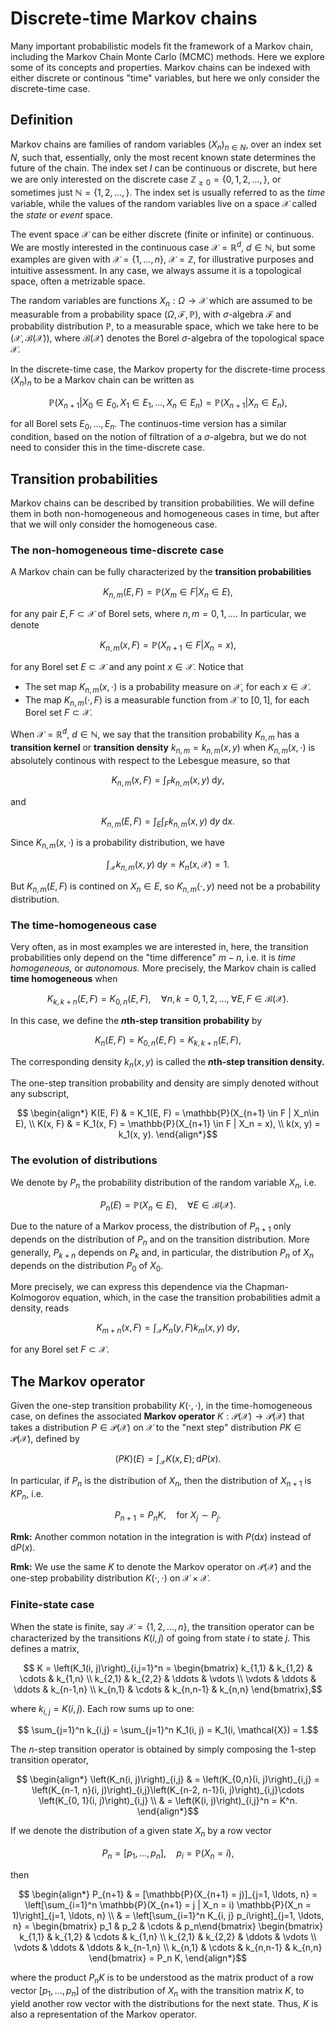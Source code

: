 # Discrete-time Markov chains

Many important probabilistic models fit the framework of a Markov chain, including the Markov Chain Monte Carlo (MCMC) methods. Here we explore some of its concepts and properties. Markov chains can be indexed with either discrete or continous "time" variables, but here we only consider the discrete-time case.

## Definition

Markov chains are families of random variables $(X_n)_{n\in N},$ over an index set $N,$ such that, essentially, only the most recent known state determines the future of the chain. The index set $I$ can be continuous or discrete, but here we are only interested on the discrete case $\mathbb{Z}_{\geq 0} = \{0, 1, 2, \ldots, \},$ or sometimes just $\mathbb{N}=\{1, 2, \ldots, \}.$ The index set is usually referred to as the *time* variable, while the values of the random variables live on a space $\mathcal{X}$ called the *state* or *event* space.

The event space $\mathcal{X}$ can be either discrete (finite or infinite) or continuous. We are mostly interested in the continuous case $\mathcal{X} = \mathbb{R}^d,$ $d\in\mathbb{N},$ but some examples are given with $\mathcal{X} = \{1, \ldots, n\},$ $\mathcal{X}=\mathbb{Z},$ for illustrative purposes and intuitive assessment. In any case, we always assume it is a topological space, often a metrizable space.

The random variables are functions $X_n:\Omega \rightarrow \mathcal{X}$ which are assumed to be measurable from a probability space $(\Omega, \mathcal{F}, \mathbb{P}),$ with $\sigma$-algebra $\mathcal{F}$ and probability distribution $\mathbb{P},$ to a measurable space, which we take here to be $(\mathcal{X}, \mathcal{B}(\mathcal{X})),$ where $\mathcal{B}(\mathcal{X})$ denotes the Borel $\sigma$-algebra of the topological space $\mathcal{X}.$

In the discrete-time case, the Markov property for the discrete-time process $(X_n)_n$ to be a Markov chain can be written as
```math
    \mathbb{P}(X_{n+1}|X_0\in E_0, X_1 \in E_1, \ldots, X_n\in E_n) = \mathbb{P}(X_{n+1}|X_n\in E_n),
```
for all Borel sets $E_0, \ldots, E_n.$ The continuos-time version has a similar condition, based on the notion of filtration of a $\sigma$-algebra, but we do not need to consider this in the time-discrete case.

## Transition probabilities

Markov chains can be described by transition probabilities. We will define them in both non-homogeneous and homogeneous cases in time, but after that we will only consider the homogeneous case.

### The non-homogeneous time-discrete case

A Markov chain can be fully characterized by the **transition probabilities**
```math
    K_{n, m}(E, F) = \mathbb{P}(X_m\in F|X_n\in E),
```
for any pair $E, F\subset \mathcal{X}$ of Borel sets, where $n, m = 0, 1, \ldots.$ In particular, we denote
```math
    K_{n, m}(x, F) = \mathbb{P}(X_{n+1}\in F|X_n = x),
```
for any Borel set $E\subset \mathcal{X}$ and any point $x\in\mathcal{X}.$ Notice that 

* The set map $K_{n, m}(x, \cdot)$ is a probability measure on $\mathcal{X},$ for each $x\in\mathcal{X}.$
* The map $K_{n, m}(\cdot, F)$ is a measurable function from $\mathcal{X}$ to $[0, 1],$ for each Borel set $F\subset \mathcal{X}.$

When $\mathcal{X} = \mathbb{R}^d,$ $d\in \mathbb{N},$ we say that the transition probability $K_{n, m}$ has a **transition kernel** or **transition density** $k_{n, m} = k_{n, m}(x, y)$ when $K_{n, m}(x, \cdot)$ is absolutely continous with respect to the Lebesgue measure, so that
```math
    K_{n, m}(x, F) = \int_F k_{n, m}(x, y) \;\mathrm{d}y,
```
and
```math
    K_{n, m}(E, F) = \int_E \int_F k_{n, m}(x, y) \;\mathrm{d}y\;\mathrm{d}x.
```
Since $K_{n, m}(x, \cdot)$ is a probability distribution, we have
```math
    \int_{\mathcal{X}} k_{n,m}(x, y) \;\mathrm{d}y = K_n(x, \mathcal{X}) = 1.
```
But $K_{n,m}(E, F)$ is contined on $X_n\in E,$ so $K_{n, m}(\cdot, y)$ need not be a probability distribution.

### The time-homogeneous case

Very often, as in most examples we are interested in, here, the transition probabilities only depend on the "time difference" $m-n,$ i.e. it is *time homogeneous,* or *autonomous.* More precisely, the Markov chain is called **time homogeneous** when
```math
    K_{k, k + n}(E, F) = K_{0, n}(E, F), \quad \forall n, k = 0, 1, 2, \ldots, \;\forall E, F\in\mathcal{B}(\mathcal{X}).
```
In this case, we define the **$n$th-step transition probability** by
```math
    K_n(E, F) = K_{0, n}(E, F) = K_{k, k+n}(E, F),
```
The corresponding density $k_n(x, y)$ is called the **$n$th-step transition density.**

The one-step transition probability and density are simply denoted without any subscript,
```math
    \begin{align*}
        K(E, F) & = K_1(E, F) = \mathbb{P}(X_{n+1} \in F | X_n\in E), \\
        K(x, F) & = K_1(x, F) = \mathbb{P}(X_{n+1} \in F | X_n = x), \\
        k(x, y) = k_1(x, y).
    \end{align*}
```

### The evolution of distributions

We denote by $P_n$ the probability distribution of the random variable $X_n,$ i.e.
```math
    P_n(E) = \mathbb{P}(X_n\in E), \quad \forall E\in\mathcal{B}(\mathcal{X}).
```
Due to the nature of a Markov process, the distribution of $P_{n+1}$ only depends on the distribution of $P_n$ and on the transition distribution. More generally, $P_{k+n}$ depends on $P_{k}$ and, in particular, the distribution $P_n$ of $X_n$ depends on the distribution $P_0$ of $X_0.$

More precisely, we can express this dependence via the Chapman-Kolmogorov equation, which, in the case the transition probabilities admit a density, reads
```math
    K_{m+n}(x, F) = \int_{\mathcal{X}} K_n(y, F)k_m(x, y)\;\mathrm{d}y,
```
for any Borel set $F\subset\mathcal{X}.$

## The Markov operator

Given the one-step transition probability $K(\cdot, \cdot),$ in the time-homogeneous case, on defines the associated **Markov operator** $K:\mathcal{P}(\mathcal{X})\rightarrow \mathcal{P}(\mathcal{X})$ that takes a distribution $P\in \mathcal{P}(\mathcal{X})$ on $\mathcal{X}$ to the "next step" distribution $PK\in\mathcal{P}(\mathcal{X}),$ defined by
```math
    (PK)(E) = \int_{\mathcal{X}} K(x, E);\mathrm{d}P(x).
```
In particular, if $P_n$ is the distribution of $X_n,$ then the distribution of $X_{n+1}$ is $KP_n,$ i.e.
```math
    P_{n+1} = P_nK, \quad \textrm{for } X_j \sim P_j.
```

**Rmk:** Another common notation in the integration is with $P(\mathrm{d}x)$ instead of $\mathrm{d}P(x).$ 

**Rmk:** We use the same $K$ to denote the Markov operator on $\mathcal{P}(\mathcal{X})$ and the one-step probability distribution $K(\cdot, \cdot)$ on $\mathcal{X}\times\mathcal{X}.$

### Finite-state case

When the state is finite, say $\mathcal{X} = \{1, 2, \ldots, n\},$ the transition operator can be characterized by the transitions $K(i, j)$ of going from state $i$ to state $j$. This defines a matrix,
```math
    K = \left(K_1(i, j)\right)_{i,j=1}^n = \begin{bmatrix}
        k_{1,1} & k_{1,2} & \cdots & k_{1,n} \\
        k_{2,1} & k_{2,2} & \ddots & \vdots \\
        \vdots & \ddots & \ddots & k_{n-1,n} \\
        k_{n,1} & \cdots & k_{n,n-1} & k_{n,n}
    \end{bmatrix},
```
where $k_{i, j} = K(i, j).$ Each row sums up to one:
```math
    \sum_{j=1}^n k_{i,j} = \sum_{j=1}^n K_1(i, j) = K_1(i, \mathcal{X}) = 1.
```

The $n$-step transition operator is obtained by simply composing the $1$-step transition operator,
```math
    \begin{align*}
        \left(K_n(i, j)\right)_{i,j} & = \left(K_{0,n}(i, j)\right)_{i,j} = \left(K_{n-1, n}(i, j)\right)_{i,j}\left(K_{n-2, n-1}(i, j)\right)_{i,j}\cdots \left(K_{0, 1}(i, j)\right)_{i,j} \\
        & = \left(K(i, j)\right)_{i,j}^n = K^n.
    \end{align*}
```

If we denote the distribution of a given state $X_n$ by a row vector
```math
    P_n = [p_1, \ldots, p_n], \quad p_i = \mathbb{P}(X_n = i),
```
then
```math
    \begin{align*}
        P_{n+1} & = [\mathbb{P}(X_{n+1} = j)]_{j=1, \ldots, n} = \left[\sum_{i=1}^n \mathbb{P}(X_{n+1} = j | X_n = i) \mathbb{P}(X_n = 1)\right]_{j=1, \ldots, n} \\ 
        & = \left[\sum_{i=1}^n K_{i, j} p_i\right]_{j=1, \ldots, n} = \begin{bmatrix} p_1 & p_2 & \cdots & p_n\end{bmatrix} \begin{bmatrix}
            k_{1,1} & k_{1,2} & \cdots & k_{1,n} \\
            k_{2,1} & k_{2,2} & \ddots & \vdots \\
            \vdots & \ddots & \ddots & k_{n-1,n} \\
            k_{n,1} & \cdots & k_{n,n-1} & k_{n,n}
        \end{bmatrix} = P_n K,
    \end{align*}
```
where the product $P_n K$ is to be understood as the matrix product of a row vector $[p_1, \ldots, p_n]$ of the distribution of $X_n$ with the transition matrix $K,$ to yield another row vector with the distributions for the next state. Thus, $K$ is also a representation of the Markov operator.

